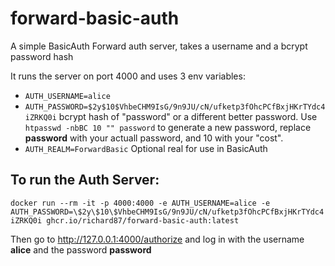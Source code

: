 # forward-basic-auth

A simple BasicAuth Forward auth server, takes a username and a bcrypt password hash

It runs the server on port 4000 and uses 3 env variables:
- `AUTH_USERNAME=alice`
- `AUTH_PASSWORD=$2y$10$VhbeCHM9IsG/9n9JU/cN/ufketp3fOhcPCfBxjHKrTYdc4iZRKQ0i` bcrypt hash of "password" or a different better password. Use `htpasswd -nbBC 10 "" password` to generate a new password, replace **password** with your actuall password, and 10 with your "cost".
- `AUTH_REALM=ForwardBasic` Optional real for use in BasicAuth

## To run the Auth Server:

`docker run --rm -it -p 4000:4000 -e AUTH_USERNAME=alice -e AUTH_PASSWORD=\$2y\$10\$VhbeCHM9IsG/9n9JU/cN/ufketp3fOhcPCfBxjHKrTYdc4iZRKQ0i ghcr.io/richard87/forward-basic-auth:latest`

Then go to http://127.0.0.1:4000/authorize and log in with the username **alice** and the password **password**

